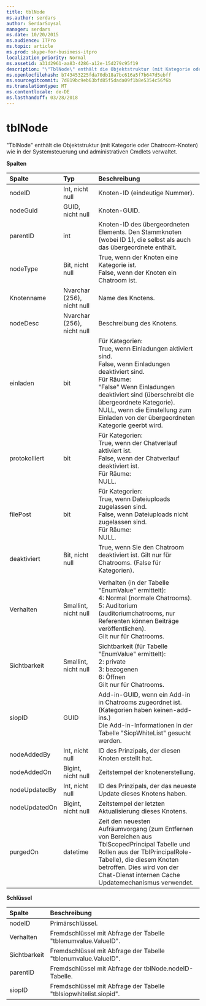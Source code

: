 ```yaml
---
title: tblNode
ms.author: serdars
author: SerdarSoysal
manager: serdars
ms.date: 10/20/2015
ms.audience: ITPro
ms.topic: article
ms.prod: skype-for-business-itpro
localization_priority: Normal
ms.assetid: a31d2961-aa83-4286-a12e-15d279c95f19
description: "\"TblNode\" enthält die Objektstruktur (mit Kategorie oder Chatroom-Knoten) wie in der Systemsteuerung und administrativen Cmdlets verwaltet."
ms.openlocfilehash: b743453225fda70db18a7bc616a5f7b647d5ebff
ms.sourcegitcommit: 7d819bc9eb63bfd85f5dada09f1b8e5354c56f6b
ms.translationtype: MT
ms.contentlocale: de-DE
ms.lasthandoff: 03/28/2018
---
```

# <a name="tblnode"></a>tblNode
 
"TblNode" enthält die Objektstruktur (mit Kategorie oder Chatroom-Knoten) wie in der Systemsteuerung und administrativen Cmdlets verwaltet.
  
**Spalten**

|**Spalte**|**Typ**|**Beschreibung**|
|:-----|:-----|:-----|
|nodeID  <br/> |Int, nicht null  <br/> |Knoten-ID (eindeutige Nummer).  <br/> |
|nodeGuid  <br/> |GUID, nicht null  <br/> |Knoten-GUID.  <br/> |
|parentID  <br/> |int  <br/> |Knoten-ID des übergeordneten Elements. Den Stammknoten (wobei ID 1), die selbst als auch das übergeordnete enthält.  <br/> |
|nodeType  <br/> |Bit, nicht null  <br/> |True, wenn der Knoten eine Kategorie ist.  <br/> False, wenn der Knoten ein Chatroom ist.  <br/> |
|Knotenname  <br/> |Nvarchar (256), nicht null  <br/> |Name des Knotens.  <br/> |
|nodeDesc  <br/> |Nvarchar (256), nicht null  <br/> |Beschreibung des Knotens.  <br/> |
|einladen  <br/> |bit  <br/> | Für Kategorien: <br/>  True, wenn Einladungen aktiviert sind. <br/>  False, wenn Einladungen deaktiviert sind. <br/>  Für Räume: <br/>  "False" Wenn Einladungen deaktiviert sind (überschreibt die übergeordnete Kategorie). <br/>  NULL, wenn die Einstellung zum Einladen von der übergeordneten Kategorie geerbt wird. <br/> |
|protokolliert  <br/> |bit  <br/> | Für Kategorien: <br/>  True, wenn der Chatverlauf aktiviert ist. <br/>  False, wenn der Chatverlauf deaktiviert ist. <br/>  Für Räume: <br/>  NULL. <br/> |
|filePost  <br/> |bit  <br/> | Für Kategorien: <br/>  True, wenn Dateiuploads zugelassen sind. <br/>  False, wenn Dateiuploads nicht zugelassen sind. <br/>  Für Räume: <br/>  NULL. <br/> |
|deaktiviert  <br/> |Bit, nicht null  <br/> |True, wenn Sie den Chatroom deaktiviert ist. Gilt nur für Chatrooms. (False für Kategorien).  <br/> |
|||
|Verhalten  <br/> |Smallint, nicht null  <br/> | Verhalten (in der Tabelle "EnumValue" ermittelt): <br/>  4: Normal (normale Chatrooms). <br/>  5: Auditorium (auditoriumchatrooms, nur Referenten können Beiträge veröffentlichen). <br/>  Gilt nur für Chatrooms. <br/> |
|Sichtbarkeit  <br/> |Smallint, nicht null  <br/> | Sichtbarkeit (für Tabelle "EnumValue" ermittelt): <br/>  2: private <br/>  3: bezogenen <br/>  6: Öffnen <br/>  Gilt nur für Chatrooms. <br/> |
|siopID  <br/> |GUID  <br/> |Add-in-GUID, wenn ein Add-in in Chatrooms zugeordnet ist. (Kategorien haben keinen-add-ins.)  <br/> Die Add-in-Informationen in der Tabelle "SiopWhiteList" gesucht werden.  <br/> |
|nodeAddedBy  <br/> |Int, nicht null  <br/> |ID des Prinzipals, der diesen Knoten erstellt hat.  <br/> |
|nodeAddedOn  <br/> |Bigint, nicht null  <br/> |Zeitstempel der knotenerstellung.  <br/> |
|nodeUpdatedBy  <br/> |Int, nicht null  <br/> |ID des Prinzipals, der das neueste Update dieses Knotens haben.  <br/> |
|nodeUpdatedOn  <br/> |Bigint, nicht null  <br/> |Zeitstempel der letzten Aktualisierung dieses Knotens.  <br/> |
|purgedOn  <br/> |datetime  <br/> |Zeit den neuesten Aufräumvorgang (zum Entfernen von Bereichen aus TblScopedPrincipal Tabelle und Rollen aus der TblPrincipalRole-Tabelle), die diesem Knoten betroffen. Dies wird von der Chat-Dienst internen Cache Updatemechanismus verwendet.  <br/> |
   
**Schlüssel**

|**Spalte**|**Beschreibung**|
|:-----|:-----|
|nodeID  <br/> |Primärschlüssel.  <br/> |
|Verhalten  <br/> |Fremdschlüssel mit Abfrage der Tabelle "tblenumvalue.ValueID".  <br/> |
|Sichtbarkeit  <br/> |Fremdschlüssel mit Abfrage der Tabelle "tblenumvalue.ValueID".  <br/> |
|parentID  <br/> |Fremdschlüssel mit Abfrage der tblNode.nodeID-Tabelle.  <br/> |
|siopID  <br/> |Fremdschlüssel mit Abfrage der Tabelle "tblsiopwhitelist.siopid".  <br/> |
   

